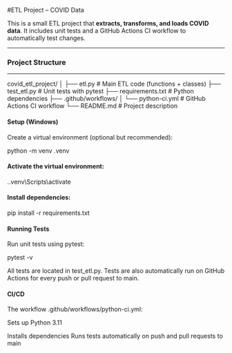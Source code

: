 #ETL Project – COVID Data

This is a small ETL project that **extracts, transforms, and loads COVID data**. It includes unit tests and a GitHub Actions CI workflow to automatically test changes.

---

### Project Structure

---

covid_etl_project/
│
├── etl.py                      # Main ETL code (functions + classes)
├── test_etl.py                 # Unit tests with pytest
├── requirements.txt            # Python dependencies
├── .github/workflows/
│ └── python-ci.yml             # GitHub Actions CI workflow
└── README.md                   # Project description


#### Setup (Windows)

Create a virtual environment (optional but recommended):

python -m venv .venv



#### Activate the virtual environment:

.\.venv\Scripts\activate


#### Install dependencies:

pip install -r requirements.txt


#### Running Tests

Run unit tests using pytest:

pytest -v

All tests are located in test_etl.py.
Tests are also automatically run on GitHub Actions for every push or pull request to main.


#### CI/CD

The workflow .github/workflows/python-ci.yml:

Sets up Python 3.11

Installs dependencies
Runs tests automatically on push and pull requests to main
